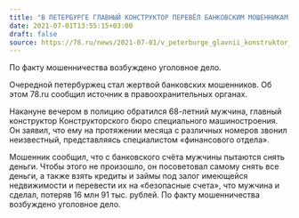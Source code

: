 ```yaml
---
title: "В ПЕТЕРБУРГЕ ГЛАВНЫЙ КОНСТРУКТОР ПЕРЕВЁЛ БАНКОВСКИМ МОШЕННИКАМ 16 МЛН РУБЛЕЙ"
date: 2021-07-01T13:55:15+03:00
draft: false
source: https://78.ru/news/2021-07-01/v_peterburge_glavnii_konstruktor_perevl_bankovskim_moshennikam_16_mln_rublei
---
```


По факту мошенничества возбуждено уголовное дело. 

Очередной петербуржец стал жертвой банковских мошенников. Об этом 78.ru сообщил источник в правоохранительных органах.

Накануне вечером в полицию обратился 68-летний мужчина, главный конструктор Конструкторского бюро специального машиностроения. Он заявил, что ему на протяжении месяца с различных номеров звонил неизвестный, представляясь специалистом «финансового отдела».

Мошенник сообщил, что с банковского счёта мужчины пытаются снять деньги. Чтобы этого не произошло, он посоветовал самому снять все деньги, а также взять кредиты и займы под залог имеющейся недвижимости и перевести их на «безопасные счета», что мужчина и сделал, потеряв 16 млн 91 тыс. рублей. По факту мошенничества возбуждено уголовное дело.